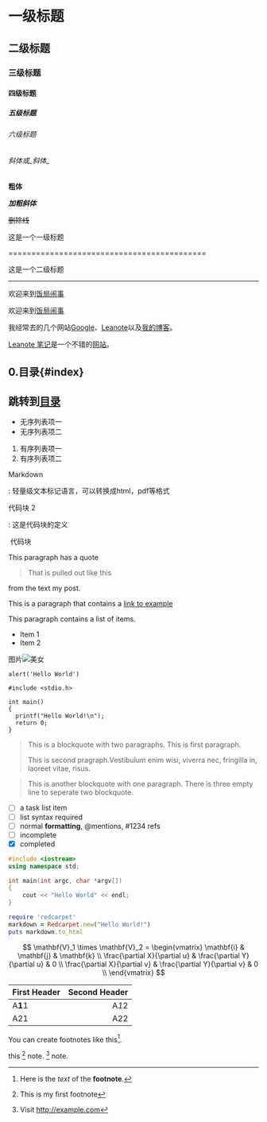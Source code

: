 # 一级标题

## 二级标题

### 三级标题

#### 四级标题

##### 五级标题

###### 六级标题



###### *斜体*或_斜体_

**粗体**

***加粗斜体***

~~删除线~~



这是一个一级标题

===========================================

这是一个二级标题

------------------------------------------------



欢迎来到[饭局闹事](http://blog.leanote.com/freewalk)

欢迎来到[饭局闹事](http://blog.leanote.com/freewalk "饭局闹事")



我经常去的几个网站[Google][1]、[Leanote][2]以及[我的博客][]。

[Leanote 笔记][2]是一个不错的[网站][]。

[1]:http://www.google.com "Google Home Page"
[2]:http://www.leanote.com "Leanote"
[我的博客]:http://blog.csdn.net/chenjun15 "陈俊的博客"
[网站]:http://blog.leanote.com/freewalk

## 0.目录{#index}



## 跳转到[目录](#index)

- 无序列表项一
- 无序列表项二



1. 有序列表项一
2. 有序列表项二



Markdown

:    轻量级文本标记语言，可以转换成html，pdf等格式



代码块 2

:	这是代码块的定义



​        代码块



This paragraph has a quote

> That is pulled out like this

from the text my post.



This is a paragraph that contains a [link to example]()



This paragraph contains a list of items.

* Item 1
* Item 2

图片![美女]()

`alert('Hello World')`

```
#include <stdio.h>

int main()
{
  printf("Hello World!\n");
  return 0;
}
```



> This is a blockquote with two paragraphs. This is first paragraph.
>
> 
>
> This is second pragraph.Vestibulum enim wisi, viverra nec, fringilla in, laoreet vitae, risus.



> This is another blockquote with one paragraph. There is three empty line to seperate two blockquote.

- [ ] a task list item
- [ ] list syntax required
- [ ] normal **formatting**, @mentions, #1234 refs
- [ ] incomplete
- [x] completed

```C++
#include <iostream>
using namespace std;

int main(int argc, char *argv[])
{
    cout << "Hello World" << endl;
}
```

```ruby
require 'redcarpet'
markdown = Redcarpet.new("Hello World!")
puts markdown.to_html
```
$$
\mathbf{V}_1 \times \mathbf{V}_2 = \begin{vmatrix}
\mathbf{i} & \mathbf{j} & \mathbf{k} \\
\frac{\partial X}{\partial u} & \frac{\partial Y}{\partial u} & 0 \\
\frac{\partial X}{\partial v} & \frac{\partial Y}{\partial v} & 0 \\
\end{vmatrix}
$$

| First Header | Second Header |
| :----------- | ------------: |
| A**1**1      |         A*1*2 |
| A21          |           A22 |



You can create footnotes like this[^footnote].

[^footnote]: Here is the *text* of the **footnote**.

this [^1] note. [^n] note.

[^1]: This is my first footnote
[^n]: Visit http://example.com
[^n]: A final footnote



